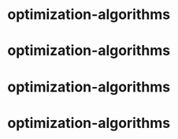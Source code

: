# optimization-algorithms
# optimization-algorithms
# optimization-algorithms
# optimization-algorithms
